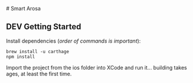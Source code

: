 # Smart Arosa


## DEV Getting Started

Install dependencies (*order of commands is important*):
```
brew install -u carthage
npm install
```

Import the project from the ios folder into XCode and run it... building takes ages, at least the first time.